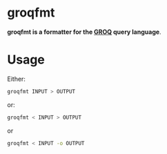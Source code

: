# groqfmt

**groqfmt is a formatter for the [GROQ](https://github.com/sanity-io/GROQ) query language**.

# Usage

Either:

```sh
groqfmt INPUT > OUTPUT
```

or:

```sh
groqfmt < INPUT > OUTPUT
```

or

```sh
groqfmt < INPUT -o OUTPUT
```
